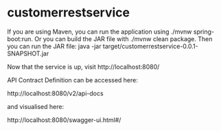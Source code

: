 # customerrestservice

If you are using Maven, you can run the application using ./mvnw spring-boot:run. Or you can build the JAR file with ./mvnw clean package. Then you can run the JAR file:
java -jar target/customerrestservice-0.0.1-SNAPSHOT.jar

Now that the service is up, visit http://localhost:8080/

API Contract Definition can be accessed here: 

http://localhost:8080/v2/api-docs

and visualised here:

http://localhost:8080/swagger-ui.html#/